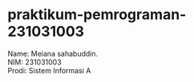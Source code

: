 # praktikum-pemrograman-231031003
<div> Name: Meiana sahabuddin. </div>
<div> NIM: 231031003 </div>
<div> Prodi: Sistem Informasi A </div>
